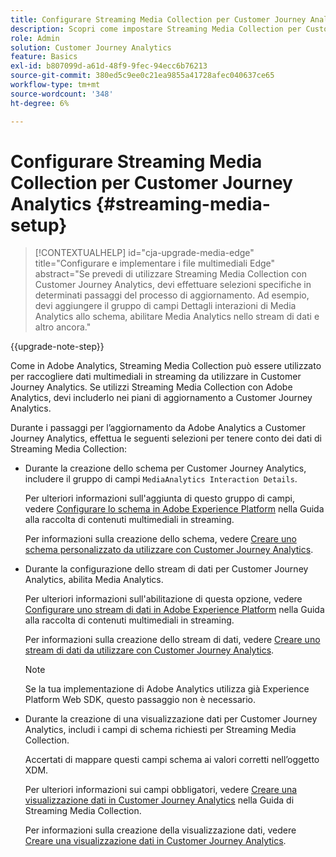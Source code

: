 ```yaml
---
title: Configurare Streaming Media Collection per Customer Journey Analytics
description: Scopri come impostare Streaming Media Collection per Customer Journey Analytics
role: Admin
solution: Customer Journey Analytics
feature: Basics
exl-id: b807099d-a61d-48f9-9fec-94ecc6b76213
source-git-commit: 380ed5c9ee0c21ea9855a41728afec040637ce65
workflow-type: tm+mt
source-wordcount: '348'
ht-degree: 6%

---
```


# Configurare Streaming Media Collection per Customer Journey Analytics {#streaming-media-setup}

<!-- markdownlint-disable MD034 -->

>[!CONTEXTUALHELP]
>id="cja-upgrade-media-edge"
>title="Configurare e implementare i file multimediali Edge"
>abstract="Se prevedi di utilizzare Streaming Media Collection con Customer Journey Analytics, devi effettuare selezioni specifiche in determinati passaggi del processo di aggiornamento. Ad esempio, devi aggiungere il gruppo di campi Dettagli interazioni di Media Analytics allo schema, abilitare Media Analytics nello stream di dati e altro ancora."

<!-- markdownlint-enable MD034 -->

{{upgrade-note-step}}

Come in Adobe Analytics, Streaming Media Collection può essere utilizzato per raccogliere dati multimediali in streaming da utilizzare in Customer Journey Analytics. Se utilizzi Streaming Media Collection con Adobe Analytics, devi includerlo nei piani di aggiornamento a Customer Journey Analytics.

Durante i passaggi per l’aggiornamento da Adobe Analytics a Customer Journey Analytics, effettua le seguenti selezioni per tenere conto dei dati di Streaming Media Collection:

* Durante la creazione dello schema per Customer Journey Analytics, includere il gruppo di campi `MediaAnalytics Interaction Details`.

  Per ulteriori informazioni sull&#39;aggiunta di questo gruppo di campi, vedere [Configurare lo schema in Adobe Experience Platform](https://experienceleague.adobe.com/it/docs/media-analytics/using/implementation/edge-recommended/media-edge-sdk/implementation-edge#set-up-the-schema-in-adobe-experience-platform) nella Guida alla raccolta di contenuti multimediali in streaming.

  Per informazioni sulla creazione dello schema, vedere [Creare uno schema personalizzato da utilizzare con Customer Journey Analytics](/help/getting-started/cja-upgrade/cja-upgrade-schema-create.md).

* Durante la configurazione dello stream di dati per Customer Journey Analytics, abilita Media Analytics.

  Per ulteriori informazioni sull&#39;abilitazione di questa opzione, vedere [Configurare uno stream di dati in Adobe Experience Platform](https://experienceleague.adobe.com/it/docs/media-analytics/using/implementation/edge-recommended/media-edge-sdk/implementation-edge#configure-a-datastream-in-adobe-experience-platform) nella Guida alla raccolta di contenuti multimediali in streaming.

  Per informazioni sulla creazione dello stream di dati, vedere [Creare uno stream di dati da utilizzare con Customer Journey Analytics](/help/getting-started/cja-upgrade/cja-upgrade-datastream.md).

  >[!NOTE]
  >
  >Se la tua implementazione di Adobe Analytics utilizza già Experience Platform Web SDK, questo passaggio non è necessario.

* Durante la creazione di una visualizzazione dati per Customer Journey Analytics, includi i campi di schema richiesti per Streaming Media Collection.

  Accertati di mappare questi campi schema ai valori corretti nell’oggetto XDM.

  Per ulteriori informazioni sui campi obbligatori, vedere [Creare una visualizzazione dati in Customer Journey Analytics](/help/getting-started/cja-upgrade/cja-upgrade-dataview.md) nella Guida di Streaming Media Collection.

  Per informazioni sulla creazione della visualizzazione dati, vedere [Creare una visualizzazione dati in Customer Journey Analytics](/help/getting-started/cja-upgrade/cja-upgrade-dataview.md).

<!--

------------------

The steps for implementing the Streaming Media Collection in Customer Journey Analytics differ depending on your current Streaming Media Collection implementation in Adobe Analytics. 

Streaming Media Collection can be implemented in Adobe Analytics in either of the following ways:

* [Edge Network implementations for the Streaming Media Collection](#edge-network-implementations)

* [Adobe Analytics-only implementations for the Streaming Media Collection](#adobe-analytics-only-implementations)

For more information about the differences between these implementation methods, see [Implement the Streaming Media Collection](https://experienceleague.adobe.com/it/docs/media-analytics/using/implementation/overview) in the Streaming Media Collection Guide.

## Edge Network implementations for the Streaming Media Collection

If the Streaming Media Collection is [implemented using the Edge Network in your Adobe Analytics implementation](https://experienceleague.adobe.com/it/docs/media-analytics/using/implementation/overview#edge-implementation-methods), this means that some steps that are required to upgrade the Streaming Media Collection to Customer Journey Analytics have already been completed as part of your Adobe Analytics implementation. Following are the completed steps:

* [Set up the schema in Adobe Experience Platform](https://experienceleague.adobe.com/it/docs/media-analytics/using/implementation/edge-recommended/media-edge-sdk/implementation-edge#set-up-the-schema-in-adobe-experience-platform)

* [Create a dataset in Adobe Experience Platform](https://experienceleague.adobe.com/it/docs/media-analytics/using/implementation/edge-recommended/media-edge-sdk/implementation-edge#create-a-dataset-in-adobe-experience-platform)

* [Configure a datastream in Adobe Experience Platform](https://experienceleague.adobe.com/it/docs/media-analytics/using/implementation/edge-recommended/media-edge-sdk/implementation-edge#configure-a-datastream-in-adobe-experience-platform)

The following additional steps need to be completed as part of the upgrade to Customer Journey Analytics:

>[!NOTE]
>
>As you complete the Customer Journey Analytics upgrade steps, make sure you use the schema, dataset, and datastream from your Streaming Media Collection implementation in Adobe Analytics.

* [Create a connection in Customer Journey Analytics](/help/getting-started/cja-upgrade/cja-upgrade-connection.md)

* [Create a data view in Customer Journey Analytics](/help/getting-started/cja-upgrade/cja-upgrade-dataview.md)


## Adobe Analytics-only implementations for the Streaming Media Collection

If the Streaming Media Collection is [implemented using an Adobe Analytics-only implementation in your Adobe Analytics environment](https://experienceleague.adobe.com/it/docs/media-analytics/using/implementation/overview#adobe-analytics-only-implementation-methods), this means that Streaming Media data is not yet going to Edge Network. 

As you create the schema, dataset, datastream, connection, and data view as part of your upgrade from Adobe Analytics to Customer Journey Analytics, make the following selections to account for Streaming Media Collection data:

* When creating the schema for Customer Journey Analytics, include the `MediaAnalytics Interaction Details` field group.

  For more information about adding this field group, see [Set up the schema in Adobe Experience Platform](https://experienceleague.adobe.com/it/docs/media-analytics/using/implementation/edge-recommended/media-edge-sdk/implementation-edge#set-up-the-schema-in-adobe-experience-platform) in the Streaming Media Collection Guide.

  For information about creating the schema, see [Create a custom schema to use with Customer Journey Analytics](/help/getting-started/cja-upgrade/cja-upgrade-schema-create.md).

* When configuring the datastream for Customer Journey Analytics, enable Media Analytics. 

  For more information about enabling this option, see [Configure a datastream in Adobe Experience Platform](https://experienceleague.adobe.com/it/docs/media-analytics/using/implementation/edge-recommended/media-edge-sdk/implementation-edge#configure-a-datastream-in-adobe-experience-platform) in the Streaming Media Collection Guide.

  For information about creating the datastream, see [Create a datastream to use with Customer Journey Analytics](/help/getting-started/cja-upgrade/cja-upgrade-datastream.md).

* When creating a data view for Customer Journey Analytics, include the required schema fields for the Streaming Media Collection.

  Make sure you map these schema fieldds to the correct values in the XDM object.

  For more information about the required fields, see [Create a data view in Customer Journey Analytics](/help/getting-started/cja-upgrade/cja-upgrade-dataview.md) in the Streaming Media Collection Guide.

  For information about creating the data view, see [Create a data view in Customer Journey Analytics](/help/getting-started/cja-upgrade/cja-upgrade-dataview.md).

  -->
